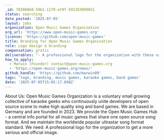 ```yaml
---
_id: 765068b0-59b1-11f0-af0f-592383009651
status: searching
date_posted: '2025-07-05'
layout: jobs
organization: Open Music Games Organization
org_url: 'https://www.open-music-games.org'
license: 'https://github.com/open-music-games'
title: Branding for Open Music Games Organization
role: Logo design & branding
compensation: gratis
deliverables: "- A professional logo for the organization with these variations: Light and dark. Long, square. (It will be used on Website, GitHub, Youtube, Discord)\r\n- Optional: A Youtube Channel Banner."
how_to_apply:
  - Marwin (Founder) contact@open-music-games.org
  - 'https://open-music-games.org/news/'
github_handle: 'https://github.com/marwin89'
tags: 'logo, branding, music games, karaoke games, band games'
date: '2025-07-05T15:05:17.898Z'
---
```

About Us:
Open Music Games Organization is a voluntary small growing collective of karaoke geeks who continuously unite developers of open source scene to make high quality sing and band games. We are based in Germany and are founded in 2023.
We provide the Open Music Games Hub  - a central info portal for all music games that share one open source song format. And we maintain the worldwide popular ultrastar song format standard.
We need:
A professional logo for the organization to get a more serious and official image.
